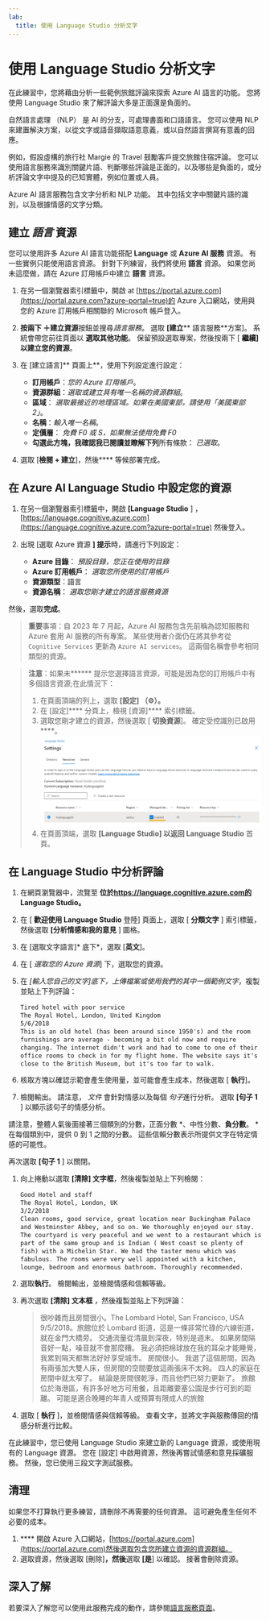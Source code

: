 ```yaml
---
lab:
  title: 使用 Language Studio 分析文字
---
```


# 使用 Language Studio 分析文字

在此練習中，您將藉由分析一些範例旅館評論來探索 Azure AI 語言的功能。 您將使用 Language Studio 來了解評論大多是正面還是負面的。

自然語言處理 （NLP） 是 AI 的分支，可處理書面和口語語言。 您可以使用 NLP 來建置解決方案，以從文字或語音擷取語意意義，或以自然語言撰寫有意義的回應。

例如，假設虛構的旅行社 Margie 的 Travel 鼓勵客戶提交旅館住宿評論。 您可以使用語言服務來識別關鍵片語、判斷哪些評論是正面的，以及哪些是負面的，或分析評論文字中提及的已知實體，例如位置或人員。

Azure AI 語言服務包含文字分析和 NLP 功能。 其中包括文字中關鍵片語的識別，以及根據情感的文字分類。

## 建立 *語言* 資源

您可以使用許多 Azure AI 語言功能搭配 **Language** 或 **Azure AI 服務** 資源。 有一些實例只能使用語言資源。 針對下列練習，我們將使用 **語言** 資源。 如果您尚未這麼做，請在 Azure 訂用帳戶中建立 **語言** 資源。

1. 在另一個瀏覽器索引標籤中，開啟 at [https://portal.azure.com](https://portal.azure.com?azure-portal=true)的 Azure 入口網站，使用與您的 Azure 訂用帳戶相關聯的 Microsoft 帳戶登入。

1. **按兩下 &#65291;建立資源**按鈕並搜尋*語言服務*。 選取 **[建立**** 語言服務**方案]。 系統會帶您前往頁面以 **選取其他功能**。 保留預設選取專案，然後按兩下 [ **繼續] 以建立您的資源**。 

1. 在 [建立語言]** 頁面上**，使用下列設定進行設定：
    - **訂用帳戶**：*您的 Azure 訂用帳戶*。
    - **資源群組**：*選取或建立具有唯一名稱的資源群組*。
    - **區域**： *選取最接近的地理區域。如果在美國東部，請使用「美國東部 2」*。
    - **名稱**：*輸入唯一名稱*。
    - **定價層**： *免費 F0 或 S，如果無法使用免費 F0*
    - **勾選此方塊，我確認我已閱讀並瞭解下列**所有條款： *已選取*。

1. 選取 [**檢閱 + 建立**]，然後**** 等候部署完成。

## 在 Azure AI Language Studio 中設定您的資源

1. 在另一個瀏覽器索引標籤中，開啟 **[Language Studio** ] ， [https://language.cognitive.azure.com](https://language.cognitive.azure.com?azure-portal=true) 然後登入。

1. 出現 [選取 Azure 資源 **] 提示**時，請進行下列設定：
    - **Azure 目錄**： *預設目錄，您正在使用的目錄*
    - **Azure 訂用帳戶**： *選取您所使用的訂用帳戶*
    - **資源類型**：語言
    - **資源名稱**： *選取您剛才建立的語言服務資源*

然後，選取**完成**。

> **重要**事項：自 2023 年 7 月起，Azure AI 服務包含先前稱為認知服務和 Azure 套用 AI 服務的所有專案。 某些使用者介面仍在將其參考從 `Cognitive Services` 更新為 `Azure AI services`。 這兩個名稱會參考相同類型的資源。

> **注意**：如果未****** 提示您選擇語言資源，可能是因為您的訂用帳戶中有多個語言資源;在此情況下：
> 1. 在頁面頂端的列上，選取 **[設定] （&#9881;）。** 
> 1. 在 [設定]**** 分頁上，檢視 [資源]**** 索引標籤。
> 1. 選取您剛才建立的資源，然後選取 [ **切換資源**]。 確定受控識別已啟用****。
> ![啟用語言資源。](media/analyze-text-language-service/language-resource-enabled.png)
> 1. 在頁面頂端，選取 **[Language Studio] 以返回 Language Studio** 首頁。

## 在 Language Studio 中分析評論

1. 在網頁瀏覽器中，流覽至 **位於[](https://language.cognitive.azure.com?azure-portal=true)https://language.cognitive.azure.com的 Language Studio。**

1. 在 [ **歡迎使用 Language Studio** 登陸] 頁面上，選取 [ **分類文字** ] 索引標籤，然後選取 **[分析情感和我的意見** ] 圖格。

1. 在 [選取文字語言]* 底下*，選取 [**英文**]。

1. 在 [ *選取您的 Azure 資源*] 下，選取您的資源。

1. 在 *[輸入您自己的文字]底下，上傳檔案或使用我們的其中一個範例文字*，複製並貼上下列評論：

    ```
    Tired hotel with poor service
    The Royal Hotel, London, United Kingdom
    5/6/2018
    This is an old hotel (has been around since 1950's) and the room furnishings are average - becoming a bit old now and require changing. The internet didn't work and had to come to one of their office rooms to check in for my flight home. The website says it's close to the British Museum, but it's too far to walk.
    ```

1. 核取方塊以確認示範會產生使用量，並可能會產生成本，然後選取 [ **執行**]。

1. 檢閱輸出。 請注意， *文件* 會針對情感以及每個 *句子*進行分析。 選取 **[句子 1** ] 以顯示該句子的情感分析。 

請注意，整體人氣後面接著三個類別的分數，正面分數 *、中性分數、**負分數**。 * 在每個類別中，提供 0 到 1 之間的分數。 這些信賴分數表示所提供文字在特定情感的可能性。 

再次選取 **[句子 1** ] 以關閉。

1. 向上捲動以選取 **[清除] 文字框**，然後複製並貼上下列檢閱：

    ```
    Good Hotel and staff
    The Royal Hotel, London, UK
    3/2/2018
    Clean rooms, good service, great location near Buckingham Palace and Westminster Abbey, and so on. We thoroughly enjoyed our stay. The courtyard is very peaceful and we went to a restaurant which is part of the same group and is Indian ( West coast so plenty of fish) with a Michelin Star. We had the taster menu which was fabulous. The rooms were very well appointed with a kitchen, lounge, bedroom and enormous bathroom. Thoroughly recommended.
    ```
    
    
1. 選取**執行**。 檢閱輸出，並檢閱情感和信賴等級。

1. 再次選取 **[清除] 文本框** ，然後複製並貼上下列評論：

    >很吵雜而且房間很小。The Lombard Hotel, San Francisco, USA 9/5/2018。旅館位於 Lombard 街道，這是一條非常忙碌的六線街道，就在金門大橋旁。 交通流量從清晨到深夜，特別是週末。 如果房間隔音好一點，噪音就不會那麼糟。 我必須把棉球放在我的耳朵才能睡覺，我累到隔天都無法好好享受城市。 房間很小。 我選了這個房間，因為有兩張加大雙人床，但房間的空間要放這兩張床不太夠。 四人的家庭在房間中就太窄了。 結論是房間很乾淨，而且他們已努力更新了。 旅館位於海港區，有許多好地方可用餐，且距離要塞公園是步行可到的距離。 可能是適合晚睡的年青人或預算有限成人的旅館

1. 選取 [ **執行** ]，並檢閱情感與信賴等級。 查看文字，並將文字與服務傳回的情感分析進行比較。

在此練習中，您已使用 Language Studio 來建立新的 Language 資源，或使用現有的 Language 資源。 您在 [設定] 中啟用資源，然後再嘗試情感和意見採礦服務。 然後，您已使用三段文字測試服務。

## 清理

如果您不打算執行更多練習，請刪除不再需要的任何資源。 這可避免產生任何不必要的成本。

1. **** 開啟 Azure 入口網站，[https://portal.azure.com](https://portal.azure.com)然後選取包含您所建立資源的資源群組。
1. 選取資源，然後選取 [刪除]**，然後**選取 **[是**] 以確認。 接著會刪除資源。

## 深入了解

若要深入了解您可以使用此服務完成的動作，請參閱[語言服務頁面](https://learn.microsoft.com/azure/ai-services/language-service/overview)。
